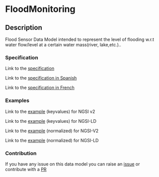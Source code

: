 # FloodMonitoring

## Description 

Flood Sensor Data Model intended to represent the level of flooding w.r.t water flow/level at a certain water mass(river, lake,etc.)..
### Specification

Link to the [specification](https://smart-data-models.github.io/dataModel.Environment/FloodMonitoring/doc/spec.md)

Link to the [specification in Spanish](https://smart-data-models.github.io/dataModel.Environment/FloodMonitoring/doc/spec_ES.md)

Link to the [specification in French](https://smart-data-models.github.io/dataModel.Environment/FloodMonitoring/doc/spec_FR.md)
### Examples

Link to the [example](https://smart-data-models.github.io/dataModel.Environment/FloodMonitoring/examples/example.json) (keyvalues) for NGSI v2

Link to the [example](https://smart-data-models.github.io/dataModel.Environment/FloodMonitoring/examples/example.jsonld) (keyvalues) for NGSI-LD

Link to the [example](https://smart-data-models.github.io/dataModel.Environment/FloodMonitoring/examples/example-normalized.json) (normalized) for NGSI-V2

Link to the [example](https://smart-data-models.github.io/dataModel.Environment/FloodMonitoring/examples/example-normalized.jsonld) (normalized) for NGSI-LD
### Contribution

 If you have any issue on this data model you can raise an [issue](https://github.com/smart-data-models/dataModel.Environment/issues)  or contribute with a [PR](https://github.com/smart-data-models/dataModel.Environment/pulls)